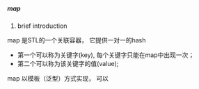 ##### map

1. brief introduction

map 是STL的一个关联容器， 它提供一对一的hash

- 第一个可以称为关键字(key), 每个关键字只能在map中出现一次；
- 第二个可以称为该关键字的值(value);



map 以模板（泛型）方式实现， 可以